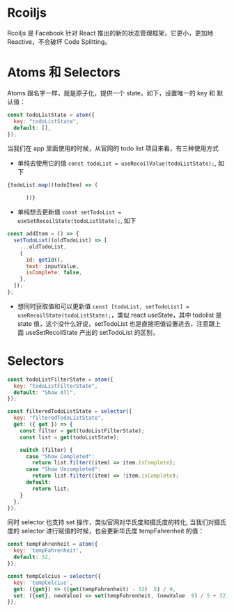 # Rcoiljs

Rcoiljs 是 Facebook 针对 React 推出的新的状态管理框架，它更小，更加地 Reactive，不会破坏 Code Splitting。

# Atoms 和 Selectors

Atoms 跟名字一样，就是原子化，提供一个 state，如下，设置唯一的 key 和 默认值：

```js
const todoListState = atom({
  key: "todoListState",
  default: [],
});
```

当我们在 app 里面使用的时候，从官网的 todo list 项目来看，有三种使用方式

- 单纯去使用它的值 `const todoList = useRecoilValue(todoListState);`, 如下

```js
{todoList.map((todoItem) => (

      ))}
```

- 单纯想去更新值 `const setTodoList = useSetRecoilState(todoListState);`, 如下

```js
const addItem = () => {
  setTodoList((oldTodoList) => [
    ...oldTodoList,
    {
      id: getId(),
      text: inputValue,
      isComplete: false,
    },
  ]);
};
```

- 想同时获取值和可以更新值 `const [todoList, setTodoList] = useRecoilState(todoListState);`，类似 react useState，其中 todolist 是 state 值，这个没什么好说，setTodoList 也是直接把值设置进去，注意跟上面 useSetRecoilState 产出的 setTodoList 的区别，

# Selectors

```js
const todoListFilterState = atom({
  key: "todoListFilterState",
  default: "Show All",
});

const filteredTodoListState = selector({
  key: "filteredTodoListState",
  get: ({ get }) => {
    const filter = get(todoListFilterState);
    const list = get(todoListState);

    switch (filter) {
      case "Show Completed":
        return list.filter((item) => item.isComplete);
      case "Show Uncompleted":
        return list.filter((item) => !item.isComplete);
      default:
        return list;
    }
  },
});
```

同时 selector 也支持 set 操作，类似官网对华氏度和摄氏度的转化, 当我们对摄氏度的 selector 进行赋值的时候，也会更新华氏度 tempFahrenheit 的值：

```js
const tempFahrenheit = atom({
  key: 'tempFahrenheit',
  default: 32,
});

const tempCelcius = selector({
  key: 'tempCelcius',
  get: ({get}) => ((get(tempFahrenheit) - 32)  5) / 9,
  set: ({set}, newValue) => set(tempFahrenheit, (newValue  9) / 5 + 32),
});
```
